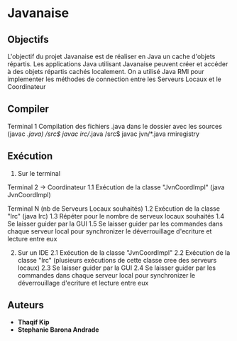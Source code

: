 # Javanaise

## Objectifs

L'objectif du projet Javanaise est de réaliser en Java un cache d'objets répartis. Les applications Java utilisant Javanaise peuvent créer et accéder à des objets répartis cachés localement. 
On a utilisé Java RMI pour implementer les méthodes de connection entre les Serveurs Locaux et le Coordinateur

## Compiler

Terminal 1
Compilation des fichiers .java dans le dossier avec les sources (javac *.java)
/src$  javac irc/*.java
/src$  javac jvn/*.java
rmiregistry

## Exécution 

1. Sur le terminal

Terminal 2 -> Coordinateur
1.1 Exécution de la classe "JvnCoordImpl" (java JvnCoordImpl)


Terminal N (nb de Serveurs Locaux souhaités)
1.2 Exécution de la classe "Irc" (java Irc)
1.3 Répéter pour le nombre de serveux locaux souhaités
1.4 Se laisser guider par la GUI
1.5 Se laisser guider par les commandes dans chaque serveur local pour synchronizer le déverrouillage d'ecriture et lecture entre eux


2. Sur un IDE
2.1 Exécution de la classe "JvnCoordImpl"
2.2 Exécution de la classe  "Irc" (plusieurs exécutions de cette classe cree des serveurs locaux)
2.3 Se laisser guider par la GUI
2.4 Se laisser guider par les commandes dans chaque serveur local pour synchronizer le déverrouillage d'ecriture et lecture entre eux






## Auteurs

* **Thaqif Kip**
* **Stephanie Barona Andrade**

